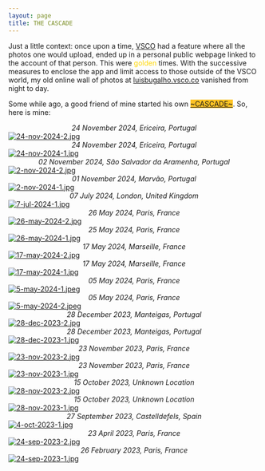 ```yaml
---
layout: page
title: THE CASCADE
---
```


Just a little context: once upon a time, <a href='https://www.vsco.co'>VSCO</a> had a feature where all the photos one would upload, ended up in a personal public webpage linked to the account of that person. This were <span style="color: #FFD700;">golden</span> times. With the successive measures to enclose the app and limit access to those outside of the VSCO world, my old online wall of photos at <a href='https://www.luisbugalho.vsco.co'>luisbugalho.vsco.co</a> vanished from night to day.

Some while ago, a good friend of mine started his own <span style="background-color: #ffc324;"><a href='https://www.carrozo.com/cascade'>~CASCADE~</a></span>. So, here is mine:

<div align="center"><i> 24 November 2024, Ericeira, Portugal </i></div>
<a width="75%" href="/cascadedata/24-nov-2024-2.jpg" target="_blank">
    <img src="/cascadedata/thumbnails/24-nov-2024-2.jpg" alt="24-nov-2024-2.jpg">
</a>

<div align="center"><i> 24 November 2024, Ericeira, Portugal </i></div>
<a width="75%" href="/cascadedata/24-nov-2024-1.jpg" target="_blank">
    <img src="/cascadedata/thumbnails/24-nov-2024-1.jpg" alt="24-nov-2024-1.jpg">
</a>

<div align="center"><i> 02 November 2024, São Salvador da Aramenha, Portugal </i></div>
<a width="75%" href="/cascadedata/2-nov-2024-2.jpg" target="_blank">
    <img src="/cascadedata/thumbnails/2-nov-2024-2.jpg" alt="2-nov-2024-2.jpg">
</a>

<div align="center"><i> 01 November 2024, Marvão, Portugal </i></div>
<a width="75%" href="/cascadedata/2-nov-2024-1.jpg" target="_blank">
    <img src="/cascadedata/thumbnails/2-nov-2024-1.jpg" alt="2-nov-2024-1.jpg">
</a>

<div align="center"><i> 07 July 2024, London, United Kingdom </i></div>
<a width="75%" href="/cascadedata/7-jul-2024-1.jpg" target="_blank">
    <img src="/cascadedata/thumbnails/7-jul-2024-1.jpg" alt="7-jul-2024-1.jpg">
</a>

<div align="center"><i> 26 May 2024, Paris, France </i></div>
<a width="75%" href="/cascadedata/26-may-2024-2.jpg" target="_blank">
    <img src="/cascadedata/thumbnails/26-may-2024-2.jpg" alt="26-may-2024-2.jpg">
</a>

<div align="center"><i> 25 May 2024, Paris, France </i></div>
<a width="75%" href="/cascadedata/26-may-2024-1.jpg" target="_blank">
    <img src="/cascadedata/thumbnails/26-may-2024-1.jpg" alt="26-may-2024-1.jpg">
</a>

<div align="center"><i> 17 May 2024, Marseille, France </i></div>
<a width="75%" href="/cascadedata/17-may-2024-2.jpg" target="_blank">
    <img src="/cascadedata/thumbnails/17-may-2024-2.jpg" alt="17-may-2024-2.jpg">
</a>

<div align="center"><i> 17 May 2024, Marseille, France </i></div>
<a width="75%" href="/cascadedata/17-may-2024-1.jpg" target="_blank">
    <img src="/cascadedata/thumbnails/17-may-2024-1.jpg" alt="17-may-2024-1.jpg">
</a>

<div align="center"><i> 05 May 2024, Paris, France </i></div>
<a width="75%" href="/cascadedata/5-may-2024-1.jpeg" target="_blank">
    <img src="/cascadedata/thumbnails/5-may-2024-1.jpeg" alt="5-may-2024-1.jpeg">
</a>

<div align="center"><i> 05 May 2024, Paris, France </i></div>
<a width="75%" href="/cascadedata/5-may-2024-2.jpeg" target="_blank">
    <img src="/cascadedata/thumbnails/5-may-2024-2.jpeg" alt="5-may-2024-2.jpeg">
</a>

<div align="center"><i> 28 December 2023, Manteigas, Portugal </i></div>
<a width="75%" href="/cascadedata/28-dec-2023-2.jpg" target="_blank">
    <img src="/cascadedata/thumbnails/28-dec-2023-2.jpg" alt="28-dec-2023-2.jpg">
</a>

<div align="center"><i> 28 December 2023, Manteigas, Portugal </i></div>
<a width="75%" href="/cascadedata/28-dec-2023-1.jpg" target="_blank">
    <img src="/cascadedata/thumbnails/28-dec-2023-1.jpg" alt="28-dec-2023-1.jpg">
</a>

<div align="center"><i> 23 November 2023, Paris, France </i></div>
<a width="75%" href="/cascadedata/23-nov-2023-2.jpg" target="_blank">
    <img src="/cascadedata/thumbnails/23-nov-2023-2.jpg" alt="23-nov-2023-2.jpg">
</a>

<div align="center"><i> 23 November 2023, Paris, France </i></div>
<a width="75%" href="/cascadedata/23-nov-2023-1.jpg" target="_blank">
    <img src="/cascadedata/thumbnails/23-nov-2023-1.jpg" alt="23-nov-2023-1.jpg">
</a>

<div align="center"><i> 15 October 2023, Unknown Location </i></div>
<a width="75%" href="/cascadedata/28-nov-2023-2.jpg" target="_blank">
    <img src="/cascadedata/thumbnails/28-nov-2023-2.jpg" alt="28-nov-2023-2.jpg">
</a>

<div align="center"><i> 15 October 2023, Unknown Location </i></div>
<a width="75%" href="/cascadedata/28-nov-2023-1.jpg" target="_blank">
    <img src="/cascadedata/thumbnails/28-nov-2023-1.jpg" alt="28-nov-2023-1.jpg">
</a>

<div align="center"><i> 27 September 2023, Castelldefels, Spain </i></div>
<a width="75%" href="/cascadedata/4-oct-2023-1.jpg" target="_blank">
    <img src="/cascadedata/thumbnails/4-oct-2023-1.jpg" alt="4-oct-2023-1.jpg">
</a>

<div align="center"><i> 23 April 2023, Paris, France </i></div>
<a width="75%" href="/cascadedata/24-sep-2023-2.jpg" target="_blank">
    <img src="/cascadedata/thumbnails/24-sep-2023-2.jpg" alt="24-sep-2023-2.jpg">
</a>

<div align="center"><i> 26 February 2023, Paris, France </i></div>
<a width="75%" href="/cascadedata/24-sep-2023-1.jpg" target="_blank">
    <img src="/cascadedata/thumbnails/24-sep-2023-1.jpg" alt="24-sep-2023-1.jpg">
</a>

